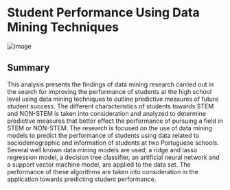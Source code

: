 # Student Performance Using Data Mining Techniques

![image](https://user-images.githubusercontent.com/35156624/142782931-86cdf084-0b11-491b-a64e-8648cebbf7ea.png)

## Summary

This analysis presents the findings of data mining research carried out in the search for improving the performance of students at the high school level using data mining techniques to outline predictive measures of future student success. The different characteristics of students towards STEM and NON-STEM is taken into consideration and analyzed to determine predictive measures that better effect the performance of pursuing a field in STEM or NON-STEM. The research is focused on the use of data mining models to predict the performance of students using data related to sociodemographic and information of students at two Portuguese schools.  Several well known data mining models are used; a ridge and lasso regression model, a decision tree classifier, an artificial neural network and a support vector machine model, are applied to the data set. The performance of these algorithms are taken into consideration in the application towards predicting student performance. 

